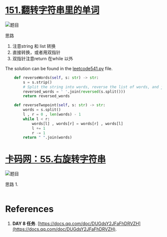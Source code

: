 #  [151.翻转字符串里的单词](https://leetcode.cn/problems/reverse-words-in-a-string/) 

![题目](jpgs/151.jpg)


思路
1. 注意string 和 list 转换
2. 直接转换，或者用双指针
3. 双指针注意return 在while 以外

  The solution can be found in the [leetcode541.py](codes/leetcode541.py) file.

```python
    def reverseWords(self, s: str) -> str:
        s = s.strip()
        # Split the string into words, reverse the list of words, and join them back together
        reversed_words = ' '.join(reversed(s.split()))
        return reversed_words

    def reverseTwopoint(self, s: str) -> str:
        words = s.split()
        l , r = 0 , len(words) - 1
        while l < r:
            words[l] , words[r] = words[r] , words[l]
            l += 1 
            r -= 1 
        return " ".join(words) 

```
#  [卡码网：55.右旋转字符串](https://kamacoder.com/problempage.php?pid=1065) 

![题目](jpgs/kama55.jpg)

思路
1. 
 



```python

```
 










# References

1. **DAY 8 任务**. [https://docs.qq.com/doc/DUGdsY2JFaFhDRVZH](https://docs.qq.com/doc/DUGdsY2JFaFhDRVZH).  
